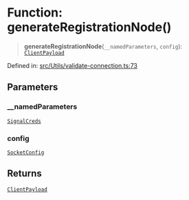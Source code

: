 # Function: generateRegistrationNode()

> **generateRegistrationNode**(`__namedParameters`, `config`): [`ClientPayload`](../namespaces/proto/classes/ClientPayload.md)

Defined in: [src/Utils/validate-connection.ts:73](https://github.com/Fokusdotid/bail/blob/a1b2bb6d3d63874a4f497e70ebd6347b2869da8e/src/Utils/validate-connection.ts#L73)

## Parameters

### \_\_namedParameters

[`SignalCreds`](../type-aliases/SignalCreds.md)

### config

[`SocketConfig`](../type-aliases/SocketConfig.md)

## Returns

[`ClientPayload`](../namespaces/proto/classes/ClientPayload.md)

